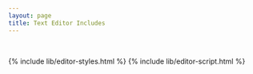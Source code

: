 ```yaml
---
layout: page
title: Text Editor Includes
---
```


<div id="text-editor" class="container-md px-3 my-5" contenteditable="true"></div>

{% include lib/editor-styles.html %}
{% include lib/editor-script.html %}

